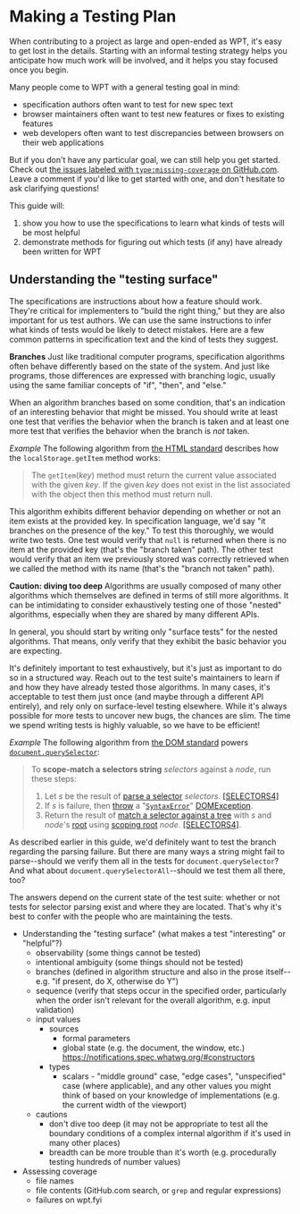 # Making a Testing Plan

When contributing to a project as large and open-ended as WPT, it's easy to get
lost in the details. Starting with an informal testing strategy helps you
anticipate how much work will be involved, and it helps you stay focused once
you begin.

Many people come to WPT with a general testing goal in mind:

- specification authors often want to test for new spec text
- browser maintainers often want to test new features or fixes to existing
  features
- web developers often want to test discrepancies between browsers on their web
  applications

But if you don't have any particular goal, we can still help you get started.
Check out [the issues labeled with `type:missing-coverage` on
GitHub.com](https://github.com/web-platform-tests/wpt/labels/type%3Amissing-coverage).
Leave a comment if you'd like to get started with one, and don't hesitate to
ask clarifying questions!

This guide will:

1. show you how to use the specifications to learn what kinds of tests will be
   most helpful
2. demonstrate methods for figuring out which tests (if any) have already been
   written for WPT

## Understanding the "testing surface"

The specifications are instructions about how a feature should work. They're
critical for implementers to "build the right thing," but they are also
important for us test authors. We can use the same instructions to infer what
kinds of tests would be likely to detect mistakes. Here are a few common
patterns in specification text and the kind of tests they suggest.

**Branches** Just like traditional computer programs, specification algorithms
often behave differently based on the state of the system. And just like
programs, those differences are expressed with branching logic, usually using
the same familiar concepts of "if", "then", and "else."

When an algorithm branches based on some condition, that's an indication of an
interesting behavior that might be missed. You should write at least one test
that verifies the behavior when the branch is taken and at least one more test
that verifies the behavior when the branch is *not* taken.

*Example* The following algorithm from [the HTML
standard](https://html.spec.whatwg.org/) describes how the
`localStorage.getItem` method works:

> The `getItem`(*key*) method must return the current value associated with the
> given *key*. If the given *key* does not exist in the list associated with
> the object then this method must return null.

This algorithm exhibits different behavior depending on whether or not an item
exists at the provided key. In specification language, we'd say "it branches on
the presence of the key." To test this thoroughly, we would write two tests.
One test would verify that `null` is returned when there is no item at the
provided key (that's the "branch taken" path). The other test would verify that
an item we previously stored was correctly retrieved when we called the method
with its name (that's the "branch not taken" path).

**Caution: diving too deep** Algorithms are usually composed of many other
algorithms which themselves are defined in terms of still more algorithms. It
can be intimidating to consider exhaustively testing one of those "nested"
algorithms, especially when they are shared by many different APIs.

In general, you should start by writing only "surface tests" for the nested
algorithms. That means, only verify that they exhibit the basic behavior you
are expecting.

It's definitely important to test exhaustively, but it's just as important to
do so in a structured way. Reach out to the test suite's maintainers to learn
if and how they have already tested those algorithms. In many cases, it's
acceptable to test them just once (and maybe through a different API entirely),
and rely only on surface-level testing elsewhere. While it's always possible
for more tests to uncover new bugs, the chances are slim. The time we spend
writing tests is highly valuable, so we have to be efficient!

*Example* The following algorithm from [the DOM
standard](https://dom.spec.whatwg.org/) powers
[`document.querySelector`](https://developer.mozilla.org/en-US/docs/Web/API/Document/querySelector):

> To **scope-match a selectors string** *selectors* against a *node*, run these
> steps:
>
> 1. Let *s* be the result of [parse a
>    selector](https://drafts.csswg.org/selectors-4/#parse-a-selector)
>    *selectors*.
>    [[SELECTORS4]](https://dom.spec.whatwg.org/#biblio-selectors4)
> 2. If *s* is failure, then
>    [throw](https://heycam.github.io/webidl/#dfn-throw) a
>    "[`SyntaxError`](https://heycam.github.io/webidl/#syntaxerror)"
>    [DOMException](https://heycam.github.io/webidl/#idl-DOMException).
> 3. Return the result of [match a selector against a
>    tree](https://drafts.csswg.org/selectors-4/#match-a-selector-against-a-tree)
>    with *s* and *node*'s
>    [root](https://dom.spec.whatwg.org/#concept-tree-root) using [scoping
>    root](https://drafts.csswg.org/selectors-4/#scoping-root) *node*.
>    [[SELECTORS4]](https://dom.spec.whatwg.org/#biblio-selectors4).

As described earlier in this guide, we'd definitely want to test the branch
regarding the parsing failure. But there are many ways a string might fail to
parse--should we verify them all in the tests for `document.querySelector`? And
what about `document.querySelectorAll`--should we test them all there, too?

The answers depend on the current state of the test suite: whether or not tests
for selector parsing exist and where they are located. That's why it's best to
confer with the people who are maintaining the tests.

- Understanding the "testing surface" (what makes a test "interesting" or
  "helpful"?)
  - observability (some things cannot be tested)
  - intentional ambiguity (some things should not be tested)
  - branches (defined in algorithm structure and also in the prose itself--e.g.
    "if present, do X, otherwise do Y")
  - sequence (verify that steps occur in the specified order, particularly when
    the order isn't relevant for the overall algorithm, e.g. input validation)
  - input values
    - sources
      - formal parameters
      - global state (e.g. the document, the window, etc.)
        https://notifications.spec.whatwg.org/#constructors
    - types
      - scalars - "middle ground" case, "edge cases", "unspecified" case (where
        applicable), and any other values you might think of based on your
        knowledge of implementations (e.g. the current width of the viewport)
  - cautions
    - don't dive too deep (it may not be appropriate to test all the boundary
      conditions of a complex internal algorithm if it's used in many other
      places)
    - breadth can be more trouble than it's worth (e.g. procedurally testing
      hundreds of number values)
- Assessing coverage
  - file names
  - file contents (GitHub.com search, or `grep` and regular expressions)
  - failures on wpt.fyi
